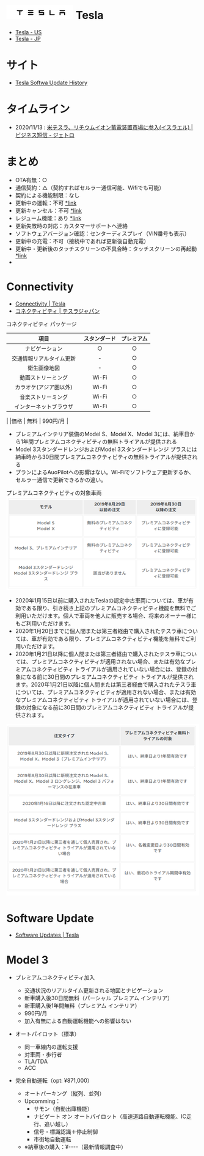 # [![](image/tesla_logo.png)](https://www.tesla.com/) Tesla 

- [Tesla - US](https://www.tesla.com/?redirect=no)
- [Tesla - JP](https://www.tesla.com/ja_jp)

# サイト

- [Tesla Softwa Update History](https://www.notateslaapp.com/software-updates/history/)

# タイムライン

- 2020/11/13 : [米テスラ、リチウムイオン蓄電装置市場に参入(イスラエル) | ビジネス短信 - ジェトロ](https://www.jetro.go.jp/biznews/2020/11/248e7f3207b4ca33.html)

# まとめ

- OTA有無：○
- 通信契約：△（契約すればセルラー通信可能、Wifiでも可能）
- 契約による機能制限：なし
- 更新中の運転：不可 [*link](https://www.tesla.com/jp/support/software-updates)
- 更新キャンセル：不可 [*link](https://www.tesla.com/jp/support/software-updates)
- レジューム機能：あり [*link](https://www.tesla.com/jp/support/software-updates)
- 更新失敗時の対応：カスタマーサポートへ連絡
- ソフトウェアバージョン確認：センターディスプレイ（VIN番号も表示）
- 更新中の充電：不可（接続中であれば更新後自動充電）
- 更新中・更新後のタッチスクリーンの不具合時：タッチスクリーンの再起動 [*link](https://www.tesla.com/jp/support/software-updates)
- 

# Connectivity

- [Connectivity | Tesla](https://www.tesla.com/support/connectivity?redirect=no)
- [コネクティビティ | テスラジャパン](https://www.tesla.com/jp/support/connectivity?redirect=no)

コネクティビティ パッケージ

|項目                      |スタンダード|プレミアム|
|:--:                      |:--:        |:--:      |
|ナビゲーション            | ○         | ○       |
|交通情報リアルタイム更新　| -          | ○       |
|衛生画像地図              | -          | ○       |
|動画ストリーミング        | Wi-Fi      | ○       |
|カラオケ(アジア圏以外)    | Wi-Fi      | ○       |
|音楽ストリーミング        | Wi-Fi      | ○       |
|インターネットブラウザ    | Wi-Fi      | ○       |
|
|価格                      | 無料       | 990円/月 |

- プレミアムインテリア装備のModel S、Model X、Model 3には、納車日から1年間プレミアムコネクティビティの無料トライアルが提供される
- Model 3スタンダードレンジおよびModel 3スタンダードレンジ プラスには納車時から30日間プレミアムコネクティビティの無料トライアルが提供される
- プランによるAuoPilotへの影響はない。Wi-Fiでソフトウェア更新するか、セルラー通信で更新できるかの違い。

プレミアムコネクティビティの対象車両
![](image/tesla_premium_connectivity_01.png)

- 2020年1月15日以前に購入されたTeslaの認定中古車両については、車が有効である限り、引き続き上記のプレミアムコネクティビティ機能を無料でご利用いただけます。個人で車両を他人に販売する場合、将来のオーナー様にもご利用いただけます。
- 2020年1月20日までに個人間または第三者経由で購入されたテスラ車については、車が有効である限り、プレミアムコネクティビティ機能を無料でご利用いただけます。
- 2020年1月21日以降に個人間または第三者経由で購入されたテスラ車については、プレミアムコネクティビティが適用されない場合、または有効なプレミアムコネクティビティ トライアルが適用されていない場合には、登録の対象になる前に30日間のプレミアムコネクティビティ トライアルが提供されます。2020年1月21日以降に個人間または第三者経由で購入されたテスラ車については、プレミアムコネクティビティが適用されない場合、または有効なプレミアムコネクティビティ トライアルが適用されていない場合には、登録の対象になる前に30日間のプレミアムコネクティビティ トライアルが提供されます。

![](image/tesla_premium_connectivity_02.png)


# Software Update

- [Software Updates | Tesla](https://www.tesla.com/support/software-updates)


# Model 3

- プレミアムコネクティビティ加入
  - 交通状況のリアルタイム更新される地図とナビゲーション
  - 新車購入後30日間無料（パーシャル プレミアム インテリア）
  - 新車購入後1年間無料（プレミアム インテリア）
  - 990円/月
  - 加入有無による自動運転機能への影響はない

- オートパイロット（標準）
  - 同一車線内の運転支援
  - 対車両・歩行者
  - TLA/TDA
  - ACC

- 完全自動運転（opt: ¥871,000）
  - オートパーキング（縦列、並列）
  - Upcomming：
    - サモン（自動出庫機能）
    - ナビゲート オン オートパイロット（高速道路自動運転機能、IC走行、追い越し）
    - 信号・標識認識＋停止制御
    - 市街地自動運転
  - ※納車後の購入：¥----（最新情報調査中）



